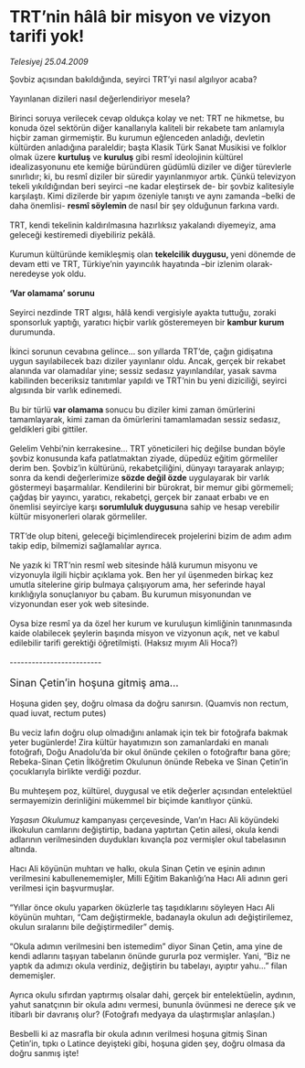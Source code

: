 # TRT’nin hâlâ bir misyon ve vizyon tarifi yok!

*Telesiyej 25.04.2009*

<div class="taraf_structure_2col_1zq">
<div class="margen_n">



 <p>Şovbiz açısından bakıldığında, seyirci TRT’yi nasıl algılıyor acaba? <br/><br/>Yayınlanan dizileri nasıl değerlendiriyor mesela? <br/><br/>Birinci soruya verilecek cevap oldukça kolay ve net: TRT ne hikmetse, bu konuda özel sektörün diğer kanallarıyla kaliteli bir rekabete tam anlamıyla hiçbir zaman girmemiştir. Bu kurumun eğlenceden anladığı, devletin kültürden anladığına paraleldir; başta Klasik Türk Sanat Musikisi ve folklor olmak üzere <b>kurtuluş</b> ve <b>kuruluş</b> gibi resmî ideolojinin kültürel idealizasyonunu ete kemiğe büründüren güdümlü diziler ve diğer türevlerle sınırlıdır; ki, bu resmî diziler bir süredir yayınlanmıyor artık. Çünkü televizyon tekeli yıkıldığından beri seyirci –ne kadar eleştirsek de- bir şovbiz kalitesiyle karşılaştı. Kimi dizilerde bir yapım özeniyle tanıştı ve aynı zamanda –belki de daha önemlisi- <b>resmî söylemin </b>de nasıl bir şey olduğunun farkına vardı. <br/><br/>TRT, kendi tekelinin kaldırılmasına hazırlıksız yakalandı diyemeyiz, ama geleceği kestiremedi diyebiliriz pekâlâ. <br/><br/>Kurumun kültüründe kemikleşmiş olan <b>tekelcilik duygusu, </b>yeni dönemde de devam etti ve TRT, Türkiye’nin yayıncılık hayatında –bir izlenim olarak- neredeyse yok oldu.<b> <br/><br/>‘Var olamama’ sorunu</b> <br/><br/>Seyirci nezdinde TRT algısı, hâlâ kendi vergisiyle ayakta tuttuğu, zoraki sponsorluk yaptığı, yaratıcı hiçbir varlık gösteremeyen bir <b>kambur kurum</b> durumunda. <br/><br/>İkinci sorunun cevabına gelince... son yıllarda TRT’de, çağın gidişatına uygun sayılabilecek bazı diziler yayınlanır oldu. Ancak, gerçek bir rekabet alanında var olamadılar yine; sessiz sedasız yayınlandılar, yasak savma kabilinden beceriksiz tanıtımlar yapıldı ve TRT’nin bu yeni diziciliği, seyirci algısında bir varlık edinemedi. <br/><br/>Bu bir türlü <b>var olamama </b>sonucu bu diziler kimi zaman ömürlerini tamamlayarak, kimi zaman da ömürlerini tamamlamadan sessiz sedasız, geldikleri gibi gittiler. <br/><br/>Gelelim Vehbi’nin kerrakesine... TRT yöneticileri hiç değilse bundan böyle şovbiz konusunda kafa patlatmaktan ziyade, düpedüz eğitim görmeliler derim ben. Şovbiz’in kültürünü, rekabetçiliğini, dünyayı tarayarak anlayıp; sonra da kendi değerlerimize <b>sözde değil özde</b> uygulayarak bir varlık göstermeyi başarmalılar. Kendilerini bir bürokrat, bir memur gibi görmemeli; çağdaş bir yayıncı, yaratıcı, rekabetçi, gerçek bir zanaat erbabı ve en önemlisi seyirciye karşı <b>sorumluluk duygusu</b>na sahip ve hesap verebilir kültür misyonerleri olarak görmeliler. <br/><br/>TRT’de olup biteni, geleceği biçimlendirecek projelerini bizim de adım adım takip edip, bilmemizi sağlamalılar ayrıca. <br/><br/>Ne yazık ki TRT’nin resmî web sitesinde hâlâ kurumun misyonu ve vizyonuyla ilgili hiçbir açıklama yok. Ben her yıl üşenmeden birkaç kez umutla sitelerine girip bulmaya çalışıyorum ama, her seferinde hayal kırıklığıyla sonuçlanıyor bu çabam. Bu kurumun misyonundan ve vizyonundan eser yok web sitesinde. <br/><br/>Oysa bize resmî ya da özel her kurum ve kuruluşun kimliğinin tanınmasında kaide olabilecek şeylerin başında misyon ve vizyonun açık, net ve kabul edilebilir tarifi gerektiği öğretilmişti. (Haksız mıyım Ali Hoca?) <br/><br/>-------------------------<b></b> <br/><br/><font size="4">Sinan Çetin’in hoşuna gitmiş ama…</font> <br/><br/>Hoşuna giden şey, doğru olmasa da doğru sanırsın. (Quamvis non rectum, quad iuvat, rectum putes) <br/><br/>Bu veciz lafın doğru olup olmadığını anlamak için tek bir fotoğrafa bakmak yeter bugünlerde! Zira kültür hayatımızın son zamanlardaki en manalı fotoğrafı, Doğu Anadolu’da bir okul önünde çekilen o fotoğraftır bana göre; Rebeka-Sinan Çetin İlköğretim Okulunun önünde Rebeka ve Sinan Çetin’in çocuklarıyla birlikte verdiği pozdur. <br/><br/>Bu muhteşem poz, kültürel, duygusal ve etik değerler açısından entelektüel sermayemizin derinliğini mükemmel bir biçimde kanıtlıyor çünkü.<i> <br/><br/>Yaşasın Okulumuz</i> kampanyası çerçevesinde, Van’ın Hacı Ali köyündeki ilkokulun camlarını değiştirtip, badana yaptırtan Çetin ailesi, okula kendi adlarının verilmesinden duydukları kıvançla poz vermişler okul tabelasının altında. <br/><br/>Hacı Ali köyünün muhtarı ve halkı, okula Sinan Çetin ve eşinin adının verilmesini kabullenememişler, Milli Eğitim Bakanlığı’na Hacı Ali adının geri verilmesi için başvurmuşlar. <br/><br/>“Yıllar önce okulu yaparken öküzlerle taş taşıdıklarını söyleyen Hacı Ali köyünün muhtarı, “Cam değiştirmekle, badanayla okulun adı değiştirilemez, okulun sıralarını bile değiştirmediler” demiş. <br/><br/>“Okula adımın verilmesini ben istemedim” diyor Sinan Çetin, ama yine de kendi adlarını taşıyan tabelanın önünde gururla poz vermişler. Yani, “Biz ne yaptık da adımızı okula verdiniz, değiştirin bu tabelayı, ayıptır yahu...” filan dememişler. <br/><br/>Ayrıca okulu sıfırdan yaptırmış olsalar dahi, gerçek bir entelektüelin, aydının, yahut sanatçının bir okula adını vermesi, bununla övünmesi ne derece şık ve itibarlı bir davranış olur? (Fotoğrafı medyaya da ulaştırmışlar anlaşılan.) <br/><br/>Besbelli ki az masrafla bir okula adının verilmesi hoşuna gitmiş Sinan Çetin’in, tıpkı o Latince deyişteki gibi, hoşuna giden şey, doğru olmasa da doğru sanmış işte!</p>

<br/>


<div id="taraf_not">
</div>

</div>


</div>
